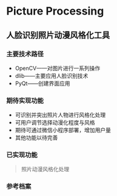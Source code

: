 # Picture Processing

## 人脸识别照片动漫风格化工具


### 主要技术路径
- OpenCV——对图片进行一系列操作
- dlib——主要应用人脸识别技术
- PyQt——创建界面应用

### 期待实现功能
- 可识别并突出照片人物进行风格化处理
- 可用户调节选择动漫化程度与风格
- 期待可通过微信小程序部署，增加用户量
- 其他功能以待完善

### 已实现功能
>照片动漫风格化处理

### 参考档案




